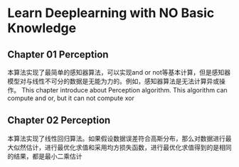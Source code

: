 # Learn Deeplearning with NO Basic Knowledge
## Chapter 01 Perception
本算法实现了最简单的感知器算法，可以实现and or not等基本计算，但是感知器模型对与线性不可分的数据是无能为力的。例如，感知器算法是无法计算异或操作。
This chapter introduce about Perception algorithm. This algorithm can compute and or, but it can not compute xor
## Chapter 02 Perception
本算法实现了线性回归算法。如果假设数据误差符合高斯分布，那么对数据进行最大似然估计，进行最优化求值和采用均方损失函数，进行最优化求值得到的是相同的结果，都是最小二乘估计

